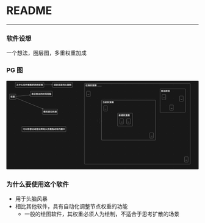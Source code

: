 # README
---
### 软件设想
一个想法，圈层图，多重权重加成
### PG 图
![这是图片](/theVision.png)

### 为什么要使用这个软件
- 用于头脑风暴
- 相比其他软件，具有自动化调整节点权重的功能
    - 一般的绘图软件，其权重必须人为绘制，不适合于思考扩散的场景
